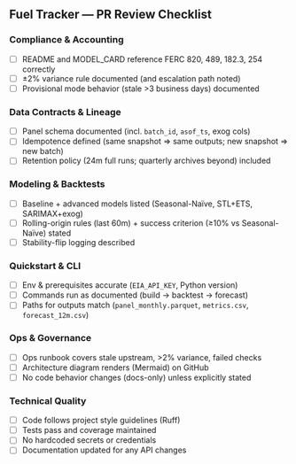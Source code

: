 ## Fuel Tracker — PR Review Checklist

### Compliance & Accounting
- [ ] README and MODEL_CARD reference FERC 820, 489, 182.3, 254 correctly
- [ ] ±2% variance rule documented (and escalation path noted)
- [ ] Provisional mode behavior (stale >3 business days) documented

### Data Contracts & Lineage
- [ ] Panel schema documented (incl. `batch_id`, `asof_ts`, exog cols)
- [ ] Idempotence defined (same snapshot ⇒ same outputs; new snapshot ⇒ new batch)
- [ ] Retention policy (24m full runs; quarterly archives beyond) included

### Modeling & Backtests
- [ ] Baseline + advanced models listed (Seasonal-Naïve, STL+ETS, SARIMAX+exog)
- [ ] Rolling-origin rules (last 60m) + success criterion (≥10% vs Seasonal-Naïve) stated
- [ ] Stability-flip logging described

### Quickstart & CLI
- [ ] Env & prerequisites accurate (`EIA_API_KEY`, Python version)
- [ ] Commands run as documented (build → backtest → forecast)
- [ ] Paths for outputs match (`panel_monthly.parquet`, `metrics.csv`, `forecast_12m.csv`)

### Ops & Governance
- [ ] Ops runbook covers stale upstream, >2% variance, failed checks
- [ ] Architecture diagram renders (Mermaid) on GitHub
- [ ] No code behavior changes (docs-only) unless explicitly stated

### Technical Quality
- [ ] Code follows project style guidelines (Ruff)
- [ ] Tests pass and coverage maintained
- [ ] No hardcoded secrets or credentials
- [ ] Documentation updated for any API changes
